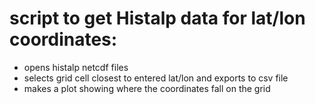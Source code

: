 # script to get Histalp data for lat/lon coordinates:
* opens histalp netcdf files
* selects grid cell closest to entered lat/lon and exports to csv file
* makes a plot showing where the coordinates fall on the grid
